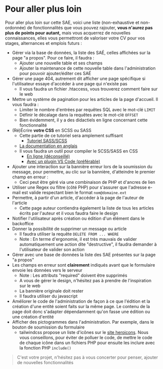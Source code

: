 # Pour aller plus loin

Pour aller plus loin sur cette SAE, voici une liste (non-exhaustive et non-ordonnée) de fonctionnalités que vous pouvez rajouter, **vous n'aurez pas plus de points pour autant,** mais vous acquerrez de nouvelles connaissances, elles vous permettront de valoriser votre CV pour vos stages, alternances et emplois futurs :

- Gérer via la base de données, la liste des SAÉ, celles affichées sur la page "a propos". Pour ce faire, il faudra :
  - Ajouter une nouvelle table et ses champs
  - Ajouter la maintenance de cette nouvelle table dans l'administration pour pouvoir ajouter/éditer ces SAÉ
- Gérer une page 404, autrement dit afficher une page spécifique si l'utilisateur essaye d'accéder à une page qui n'existe pas
  - Il vous faudra un fichier .htaccess, vous trouverez comment faire sur le web
- Mettre un système de pagination pour les articles de la page d'accueil. Il vous faudra :
  - Limiter le nombre d'entrées par requêtes SQL avec le mot-clé `LIMIT`
  - Définir le décalage dans la requêtes avec le mot-clé `OFFSET`
  - Bien évidemment, il y a des didactiels en ligne concernant cette fonctionnalité
- (Ré)Écrire **votre CSS** en SCSS ou SASS
  - Cette partie de ce tutoriel sera amplement suffisant 
    - [Tutoriel SASS/SCSS](https://openclassrooms.com/fr/courses/6106181-simplifiez-vous-le-css-avec-sass/6596483-decouvrez-sass-et-sa-syntaxe)
  - [La documentation en anglais](https://sass-lang.com/guide)
  - Il vous faudra un outil pour compiler le SCSS/SASS en CSS
    - [En ligne (déconseillé)](https://jsonformatter.org/scss-to-css)
    - [Avec un plugin VS Code (préférable)](https://marketplace.visualstudio.com/items?itemName=ritwickdey.live-sass)
- Ajouter une interaction sur la bannière erreur lors de la soumission du message, pour permettre, au clic sur la bannière, d'atteindre le premier champ en erreur :
  - Ceci peut être géré via une combinaison de PHP et d'ancres de lien
- Utiliser une Regex ou filtre (côté PHP) pour s'assurer que l'adresse e-mail est valide respectant bien le format `nom@domaine.ext`
- Permettre, à partir d'un article, d'accéder à la page de l'auteur de l'article
  - Cette page auteur contiendra également la liste de tous les articles écrits par l'auteur et il vous faudra faire le design
- Notifier l'utilisateur après création ou édition d'un élément dans le backoffice
- Donner la possibilité de supprimer un message ou article
  - Il faudra utiliser la requête `DELETE FROM ... WHERE`
  - Note : En terme d'ergonomie, il est très mauvais de valider automatiquement une action dite "destructive", il faudra demander à l'utilisateur de valider son action
- Gérer avec une base de données la liste des SAE présentes sur la page "a propos"
- Les champs en erreur sont **clairement** indiqués avant que le formulaire envoie les données vers le serveur
    - Note : Les attributs "required" doivent être supprimés
    - A vous de gérer le design, n'hésitez pas à prendre de l'inspiration sur le web
    - La bannière originale doit rester
    - Il faudra utiliser du javascript
- Améliorer le code de l'administration de façon à ce que l'édition et la création d'une entité soient faits sur la même page. Le contenu de la page doit donc s'adapter dépendamment qu'on fasse une édition ou une création d'entité
- Afficher des pictogrammes dans l'administration. Par exemple, dans le bouton de soumission du formulaire
    - tailwindcss propose un liste d'icônes sur le [site heroicons](https://heroicons.com/). Nous vous conseillons, pour éviter de polluer le code, de mettre le code de chaque icône dans un fichiers PHP pour ensuite les inclure avec la fonction PHP `include()`

> C'est votre projet, n'hésitez pas à vous concerter pour penser, ajouter de nouvelles fonctionnalités